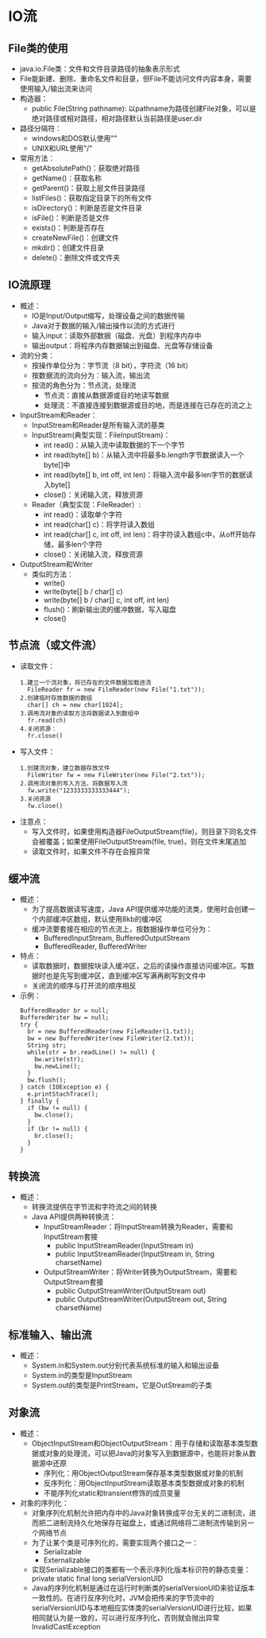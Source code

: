 # IO流

## File类的使用

  - java.io.File类：文件和文件目录路径的抽象表示形式
  - File能新建、删除、重命名文件和目录，但File不能访问文件内容本身，需要使用输入/输出流来访问
  - 构造器：
    - public File(String pathname): 以pathname为路径创建File对象，可以是绝对路径或相对路径，相对路径默认当前路径是user.dir
  - 路径分隔符：
    - windows和DOS默认使用"\"
    - UNIX和URL使用"/"
  - 常用方法：
    - getAbsolutePath()：获取绝对路径
    - getName()：获取名称
    - getParent()：获取上层文件目录路径
    - listFiles()：获取指定目录下的所有文件
    - isDirectory()：判断是否是文件目录
    - isFile()：判断是否是文件
    - exists()：判断是否存在
    - createNewFile()：创建文件
    - mkdir()：创建文件目录
    - delete()：删除文件或文件夹

## IO流原理

  - 概述：
    - IO是Input/Output缩写，处理设备之间的数据传输
    - Java对于数据的输入/输出操作以流的方式进行
    - 输入input：读取外部数据（磁盘、光盘）到程序内存中
    - 输出output：将程序内存数据输出到磁盘、光盘等存储设备
  - 流的分类：
    - 按操作单位分为：字节流（8 bit），字符流（16 bit）
    - 按数据流的流向分为：输入流，输出流
    - 按流的角色分为：节点流，处理流
      - 节点流：直接从数据源或目的地读写数据
      - 处理流：不直接连接到数据源或目的地，而是连接在已存在的流之上
  - InputStream和Reader：
    - InputStream和Reader是所有输入流的基类
    - InputStream(典型实现：FileInputStream)：
      - int read()：从输入流中读取数据的下一个字节
      - int read(byte[] b)：从输入流中将最多b.length字节数据读入一个byte[]中
      - int read(byte[] b, int off, int len)：将输入流中最多len字节的数据读入byte[]
      - close()：关闭输入流，释放资源
    - Reader（典型实现：FileReader）:
      - int read()：读取单个字符
      - int read(char[] c)：将字符读入数组
      - int read(char[] c, int off, int len)：将字符读入数组c中，从off开始存储，最多len个字符
      - close()：关闭输入流，释放资源
  - OutputStream和Writer
    - 类似的方法：
      - write()
      - write(byte[] b / char[] c)
      - write(byte[] b / char[] c, int off, int len)
      - flush()：刷新输出流的缓冲数据，写入磁盘
      - close()  
    
## 节点流（或文件流）

  - 读取文件：
    ```
    1.建立一个流对象，将已存在的文件数据加载进流
      FileReader fr = new FileReader(new File("1.txt"));
    2.创建临时存放数据的数组
      char[] ch = new char[1024];
    3.调用流对象的读取方法将数据读入到数组中
      fr.read(ch)
    4.关闭资源：
      fr.close()
    ```
  - 写入文件：
    ```
    1.创建流对象，建立数据存放文件
      FileWriter fw = new FileWriter(new File("2.txt"));
    2.调用流对象的写入方法，将数据写入流
      fw.write("1233333333333444");
    3.关闭资源
      fw.close()
    ```
  - 注意点：
    - 写入文件时，如果使用构造器FileOutputStream(file)，则目录下同名文件会被覆盖；如果使用FileOutputStream(file, true)，则在文件末尾追加
    - 读取文件时，如果文件不存在会报异常
    
## 缓冲流

  - 概述：
    - 为了提高数据读写速度，Java API提供缓冲功能的流类，使用时会创建一个内部缓冲区数组，默认使用8kb的缓冲区
    - 缓冲流要套接在相应的节点流上，按数据操作单位可分为：
      - BufferedInputStream, BufferedOutputStream
      - BufferedReader, BufferedWriter
  - 特点：
    - 读取数据时，数据按块读入缓冲区，之后的读操作直接访问缓冲区。写数据时也是先写到缓冲区，直到缓冲区写满再刷写到文件中
    - 关闭流的顺序与打开流的顺序相反
  - 示例：
    ```
    BufferedReader br = null;
    BufferedWriter bw = null;
    try {
      br = new BufferedReader(new FileReader(1.txt));
      bw = new BufferedWriter(new FileWriter(2.txt));
      String str;
      while(str = br.readLine() != null) {
        bw.write(str);
        bw.newLine();
      }
      bw.flush();
    } catch (IOException e) {
      e.printStachTrace();
    } finally {
      if (bw != null) {
        bw.close();
      }
      if (br != null) {
        br.close();
      }
    }
    ```

## 转换流

  - 概述：
    - 转换流提供在字节流和字符流之间的转换
    - Java API提供两种转换流：
      - InputStreamReader：将InputStream转换为Reader，需要和InputStream套接
        - public InputStreamReader(InputStream in)
        - public InputStreamReader(InputStream in, String charsetName)
      - OutputStreamWriter：将Writer转换为OutputStream，需要和OutputStream套接
        - public OutputStreamWriter(OutputStream out)
        - public OutputStreamWriter(OutputStream out, String charsetName)

## 标准输入、输出流

  - 概述：
    - System.in和System.out分别代表系统标准的输入和输出设备
    - System.in的类型是InputStream
    - System.out的类型是PrintStream，它是OutStream的子类

## 对象流

  - 概述：
    - ObjectInputStream和ObjectOutputStream：用于存储和读取基本类型数据或对象的处理流，可以把Java的对象写入到数据源中，也能将对象从数据源中还原
      - 序列化：用ObjectOutputStream保存基本类型数据或对象的机制
      - 反序列化：用ObjectInputStream读取基本类型数据或对象的机制
      - 不能序列化static和transient修饰的成员变量
  - 对象的序列化：
    - 对象序列化机制允许把内存中的Java对象转换成平台无关的二进制流，进而把二进制流持久化地保存在磁盘上，或通过网络将二进制流传输到另一个网络节点
    - 为了让某个类是可序列化的，需要实现两个接口之一：
      - Serializable
      - Externalizable
    - 实现Serializable接口的类都有一个表示序列化版本标识符的静态变量：private static final long serialVersionUID
    - Java的序列化机制是通过在运行时判断类的serialVersionUID来验证版本一致性的。在进行反序列化时，JVM会把传来的字节流中的serialVersionUID与本地相应实体类的serialVersionUID进行比较，如果相同就认为是一致的，可以进行反序列化，否则就会抛出异常InvalidCastException
    

